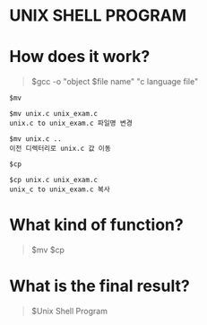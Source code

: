 # UNIX SHELL PROGRAM


# How does it work?
> $gcc -o "object $file name" "c language file"

```
$mv

$mv unix.c unix_exam.c
unix.c to unix_exam.c 파일명 변경

$mv unix.c ..
이전 디렉터리로 unix.c 값 이동
```

```
$cp

$cp unix.c unix_exam.c
unix_c to unix_exam.c 복사
```

# What kind of function?
> $mv
> $cp


# What is the final result?
> $Unix Shell Program 

